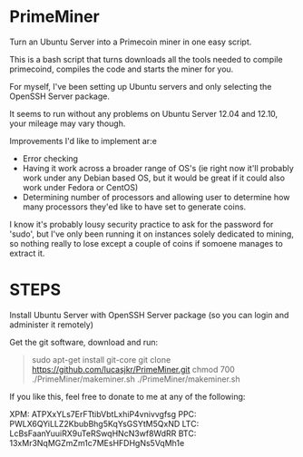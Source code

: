 PrimeMiner
==========

Turn an Ubuntu Server into a Primecoin miner in one easy script.

This is a bash script that turns downloads all the tools needed to compile primecoind, compiles the code and starts the miner for you. 

For myself, I've been setting up Ubuntu servers and only selecting the OpenSSH Server package.

It seems to run without any problems on Ubuntu Server 12.04 and 12.10, your mileage may vary though.

Improvements I'd like to implement ar:e

* Error checking
* Having it work across a broader range of OS's (ie right now it'll probably work under any Debian based OS, but it would be great if it could also work under Fedora or CentOS)
* Determining number of processors and allowing user to determine how many processors they'ed like to have set to generate coins.

I know it's probably lousy security practice to ask for the password for 'sudo', but I've only been running it on instances solely dedicated to mining, so nothing really to lose except a couple of coins if somoene manages to extract it.

STEPS
=====

Install Ubuntu Server with OpenSSH Server package (so you can login and administer it remotely)

Get the git software, download and run:

>  sudo apt-get install git-core
>  git clone https://github.com/lucasjkr/PrimeMiner.git
>  chmod 700 ./PrimeMiner/makeminer.sh
>  ./PrimeMiner/makeminer.sh


If you like this, feel free to donate to me at any of the following:

XPM: ATPXxYLs7ErFTtibVbtLxhiP4vnivvgfsg
PPC: PWLX6QYiLLZ2KbubBhg5KqYsGSYtM5QxND
LTC: LcBsFaanYuuiRX9uTeRSwqHNcN3wf8WdRR
BTC: 13xMr3NqMGZmZm1c7MEsHFDHgNs5VqMh1e
